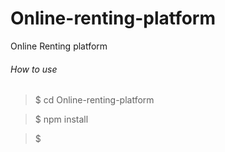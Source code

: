 # Online-renting-platform

Online Renting platform

###### How to use

> $ cd Online-renting-platform

> $ npm install

> $
